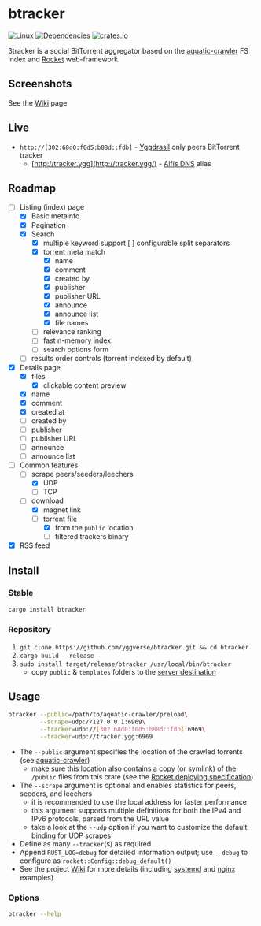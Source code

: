 # btracker

![Linux](https://github.com/yggverse/btracker/actions/workflows/linux.yml/badge.svg)
[![Dependencies](https://deps.rs/repo/github/yggverse/btracker/status.svg)](https://deps.rs/repo/github/yggverse/btracker)
[![crates.io](https://img.shields.io/crates/v/btracker.svg)](https://crates.io/crates/btracker)

βtracker is a social BitTorrent aggregator based on the [aquatic-crawler](https://github.com/yggverse/aquatic-crawler) FS index and [Rocket](https://rocket.rs) web-framework.

## Screenshots

See the [Wiki](https://github.com/YGGverse/btracker/wiki/Screenshots) page

## Live

* `http://[302:68d0:f0d5:b88d::fdb]` - [Yggdrasil](https://yggdrasil-network.github.io/) only peers BitTorrent tracker
    * [http://tracker.ygg](http://tracker.ygg/) - [Alfis DNS](https://github.com/Revertron/Alfis) alias

## Roadmap

* [ ] Listing (index) page
    * [x] Basic metainfo
    * [x] Pagination
    * [x] Search
        * [x] multiple keyword support
            [ ] configurable split separators
        * [x] torrent meta match
            * [x] name
            * [x] comment
            * [x] created by
            * [x] publisher
            * [x] publisher URL
            * [x] announce
            * [x] announce list
            * [x] file names
        * [ ] relevance ranking
        * [ ] fast n-memory index
        * [ ] search options form
    * [ ] results order controls (torrent indexed by default)
* [x] Details page
    * [x] files
        * [x] clickable content preview
    * [x] name
    * [x] comment
    * [x] created at
    * [ ] created by
    * [ ] publisher
    * [ ] publisher URL
    * [ ] announce
    * [ ] announce list
* [ ] Common features
    * [ ] scrape peers/seeders/leechers
        * [x] UDP
        * [ ] TCP
    * [ ] download
        * [x] magnet link
        * [ ] torrent file
            * [x] from the `public` location
            * [ ] filtered trackers binary
* [x] RSS feed

## Install

### Stable

``` bash
cargo install btracker
```

### Repository

1. `git clone https://github.com/yggverse/btracker.git && cd btracker`
2. `cargo build --release`
3. `sudo install target/release/btracker /usr/local/bin/btracker`
    * copy `public` & `templates` folders to the [server destination](https://rocket.rs/guide/v0.5/deploying/)

## Usage

``` bash
btracker --public=/path/to/aquatic-crawler/preload\
         --scrape=udp://127.0.0.1:6969\
         --tracker=udp://[302:68d0:f0d5:b88d::fdb]:6969\
         --tracker=udp://tracker.ygg:6969
```
* The `--public` argument specifies the location of the crawled torrents (see [aquatic-crawler](https://github.com/yggverse/aquatic-crawler))
    * make sure this location also contains a copy (or symlink) of the `/public` files from this crate (see the [Rocket deploying specification](https://rocket.rs/guide/v0.5/deploying/))
* The `--scrape` argument is optional and enables statistics for peers, seeders, and leechers
    * it is recommended to use the local address for faster performance
    * this argument supports multiple definitions for both the IPv4 and IPv6 protocols, parsed from the URL value
    * take a look at the `--udp` option if you want to customize the default binding for UDP scrapes
* Define as many `--tracker`(s) as required
* Append `RUST_LOG=debug` for detailed information output; use `--debug` to configure as `rocket::Config::debug_default()`
* See the project [Wiki](https://github.com/YGGverse/btracker/wiki) for more details (including [systemd](https://github.com/YGGverse/btracker/wiki/Systemd) and [nginx](https://github.com/YGGverse/btracker/wiki/Nginx) examples)

### Options

``` bash
btracker --help
```
